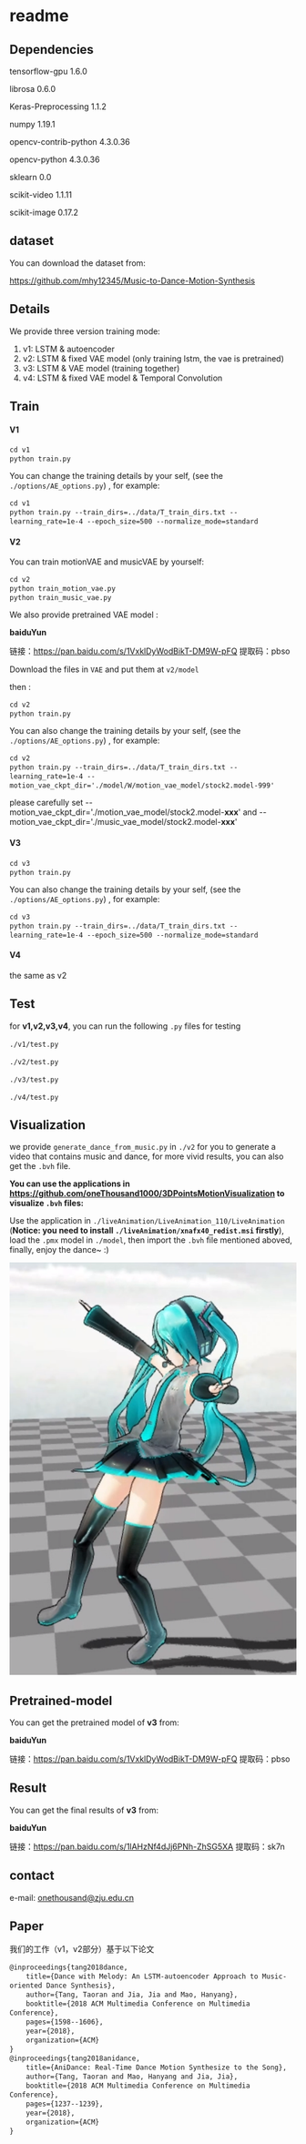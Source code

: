 # readme

## Dependencies

tensorflow-gpu           1.6.0

librosa                  0.6.0

Keras-Preprocessing      1.1.2

numpy                    1.19.1

opencv-contrib-python    4.3.0.36

opencv-python            4.3.0.36

sklearn                  0.0

scikit-video             1.1.11

scikit-image             0.17.2

## dataset

You can download the dataset from: 

https://github.com/mhy12345/Music-to-Dance-Motion-Synthesis

## Details

We provide three version training mode:

1. v1: LSTM & autoencoder
2. v2:  LSTM & fixed VAE model  (only training lstm, the vae is pretrained)
3. v3:  LSTM & VAE model (training together)
4. v4: LSTM & fixed VAE model  & Temporal Convolution

## Train

#### V1

```
cd v1
python train.py
```

You can change the training details by your self,  (see the `./options/AE_options.py`) , for example:

```
cd v1
python train.py --train_dirs=../data/T_train_dirs.txt --learning_rate=1e-4 --epoch_size=500 --normalize_mode=standard
```

#### V2

You can train motionVAE and musicVAE by yourself:

```
cd v2
python train_motion_vae.py
python train_music_vae.py
```



We also provide pretrained VAE model :

**baiduYun**

链接：https://pan.baidu.com/s/1VxklDyWodBikT-DM9W-pFQ 
提取码：pbso

Download the files in `VAE` and put them at `v2/model`



then :

```
cd v2
python train.py
```

You can also change the training details by your self,  (see the `./options/AE_options.py`) , for example:

```
cd v2
python train.py --train_dirs=../data/T_train_dirs.txt --learning_rate=1e-4 --motion_vae_ckpt_dir='./model/W/motion_vae_model/stock2.model-999'
```

please carefully set  --motion_vae_ckpt_dir='./motion_vae_model/stock2.model-**xxx**'  and  --motion_vae_ckpt_dir='./music_vae_model/stock2.model-**xxx**'

#### V3

```
cd v3
python train.py
```



You can also change the training details by your self,  (see the `./options/AE_options.py`) , for example:

```
cd v3
python train.py --train_dirs=../data/T_train_dirs.txt --learning_rate=1e-4 --epoch_size=500 --normalize_mode=standard
```

#### V4

 the same as v2

## Test

for **v1,v2,v3,v4**, you can run the following `.py` files for testing

`./v1/test.py`

`./v2/test.py`

`./v3/test.py`

`./v4/test.py`

## Visualization

we provide `generate_dance_from_music.py` in `./v2` for you to generate a video that contains music and dance, for more vivid results, you can also get the  `.bvh` file.



**You can use the applications in https://github.com/oneThousand1000/3DPointsMotionVisualization to visualize `.bvh` files:**

Use the application in `./liveAnimation/LiveAnimation_110/LiveAnimation` (**Notice: you need to install `./liveAnimation/xnafx40_redist.msi` firstly**), load the `.pmx`  model in `./model`, then import the `.bvh` file mentioned aboved, finally, enjoy the dance~ :)

![img](/images/1.png)



## Pretrained-model

You can get the pretrained model of **v3** from: 

**baiduYun**

链接：https://pan.baidu.com/s/1VxklDyWodBikT-DM9W-pFQ 
提取码：pbso

## Result

You can get the final results of **v3** from: 

**baiduYun**

链接：https://pan.baidu.com/s/1lAHzNf4dJj6PNh-ZhSG5XA 
提取码：sk7n

## contact

e-mail: onethousand@zju.edu.cn

## Paper

我们的工作（v1，v2部分）基于以下论文

```
@inproceedings{tang2018dance,
	title={Dance with Melody: An LSTM-autoencoder Approach to Music-oriented Dance Synthesis},
	author={Tang, Taoran and Jia, Jia and Mao, Hanyang},
	booktitle={2018 ACM Multimedia Conference on Multimedia Conference},
	pages={1598--1606},
	year={2018},
	organization={ACM}
}
@inproceedings{tang2018anidance,
	title={AniDance: Real-Time Dance Motion Synthesize to the Song},
	author={Tang, Taoran and Mao, Hanyang and Jia, Jia},
	booktitle={2018 ACM Multimedia Conference on Multimedia Conference},
	pages={1237--1239},
	year={2018},
	organization={ACM}
}
```

